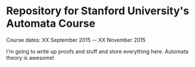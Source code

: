 # Repository for Stanford University's Automata Course
Course dates: XX September 2015 -- XX November 2015

I'm going to write up proofs and stuff and store everything here. Automata theory is awesome!